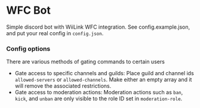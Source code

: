 # WFC Bot

Simple discord bot with WiiLink WFC integration. See config.example.json, and put your real config in `config.json`.

### Config options
There are various methods of gating commands to certain users
* Gate access to specific channels and guilds: Place guild and channel ids `allowed-servers` or `allowed-channels`. Make either an empty array and it will remove the associated restrictions.
* Gate access to moderation actions: Moderation actions such as `ban`, `kick`, and `unban` are only visible to the role ID set in `moderation-role`.
